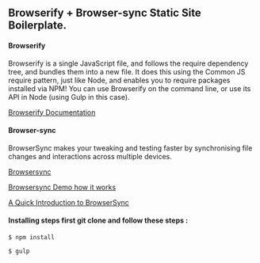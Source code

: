 ## Browserify + Browser-sync Static Site Boilerplate.


#### Browserify

Browserify is a single JavaScript file, and follows the require dependency tree, and bundles them into a new file. It does this using the Common JS require pattern, just like Node, and enables you to require packages installed via NPM! You can use Browserify on the command line, or use its API in Node (using Gulp in this case).

[Browserify Documentation](http://browserify.org/)

#### Browser-sync

BrowserSync makes your tweaking and testing faster by synchronising file changes and interactions across multiple devices.

[Browsersync](https://www.browsersync.io/)

[Browsersync Demo how it works](http://damonbauer.me/browsersync/)

[A Quick Introduction to BrowserSync](https://www.youtube.com/watch?v=heNWfzc7ufQ)

#### Installing steps first git clone and follow these steps :

<pre><code>$ npm install</code></pre>

<pre><code>$ gulp</code></pre>
